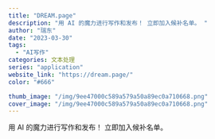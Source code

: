 ```yaml
---
title: "DREAM.page"
description: "用 AI 的魔力进行写作和发布！ 立即加入候补名单。 "
author: "瑞东"
date: "2023-03-30"
tags:
  - "AI写作"
categories: 文本处理
series: "application"
website_link: "https://dream.page/"
color: "#666"

thumb_image: "/img/9ee47000c589a579a50a89ec0a710668.png"
cover_image: "/img/9ee47000c589a579a50a89ec0a710668.png"
---
```


用 AI 的魔力进行写作和发布！ 立即加入候补名单。 